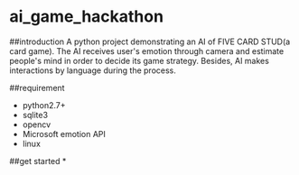 # ai_game_hackathon

##introduction
  A python project demonstrating an AI of FIVE CARD STUD(a card game). The AI receives user's emotion through camera and estimate people's mind in order to decide its game strategy. Besides, AI makes interactions by language during the process.

##requirement
* python2.7+
* sqlite3
* opencv
* Microsoft emotion API
* linux

##get started
*
